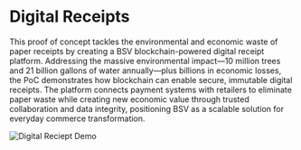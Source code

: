 # Digital Receipts

This proof of concept tackles the environmental and economic waste of paper receipts by creating a BSV blockchain-powered digital receipt platform. Addressing the massive environmental impact—10 million trees and 21 billion gallons of water annually—plus billions in economic losses, the PoC demonstrates how blockchain can enable secure, immutable digital receipts. The platform connects payment systems with retailers to eliminate paper waste while creating new economic value through trusted collaboration and data integrity, positioning BSV as a scalable solution for everyday commerce transformation.

![Digital Reciept Demo](https://youtu.be/3BrnWdqHUHE)
